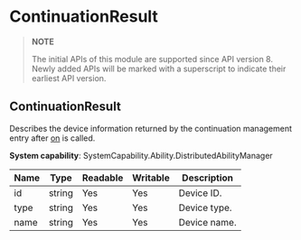 # ContinuationResult

> **NOTE**
>
> The initial APIs of this module are supported since API version 8. Newly added APIs will be marked with a superscript to indicate their earliest API version.

## ContinuationResult

Describes the device information returned by the continuation management entry after [on](js-apis-continuation-continuationManager.md#continuationmanagerstartcontinuationdevicemanager9) is called.

**System capability**: SystemCapability.Ability.DistributedAbilityManager

| Name| Type| Readable| Writable| Description|
| -------- | -------- | -------- | -------- | -------- |
| id | string | Yes| Yes| Device ID.|
| type | string | Yes| Yes| Device type.|
| name | string | Yes| Yes| Device name.|
